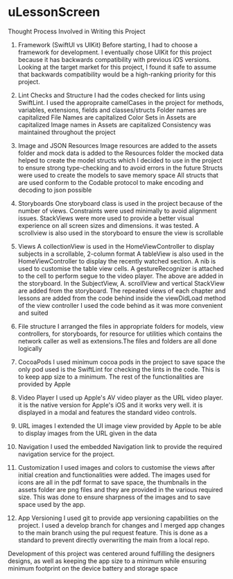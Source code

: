 # uLessonScreen

Thought Process Involved in Writing this Project
1. Framework (SwiftUI vs UIKit)
Before starting, I had to choose a framework for development. I eventually chose UIKit for this project because it has backwards compatibility 
with previous iOS versions. Looking at the target market for this project, I found it safe to assume that backwards compatibility would be a high-ranking 
priority for this project.

2. Lint Checks and Structure
I had the codes checked for lints using SwiftLint. 
I used the appropraite camelCases in the project for methods, variables, extensions, fields and classes/structs
Folder names are capitalized
File Names are capitalized
Color Sets in Assets are capitalized
Image names in Assets are capitalized
Consistency was maintained throughout the project

3. Image and JSON Resources
Image resources are added to the assets folder and mock data is added to the Resources folder
the mocked data helped to create the model structs which I decided to use in the project to ensure strong type-checking and to avoid errors in the future
Structs were used to create the models to save memory space
All structs that are used conform to the Codable protocol to make encoding and decoding to json possible

4. Storyboards
One storyboard class is used in the project because of the number of views.
Constraints were used minimally to avoid alignment issues. StackViews were more used to provide a better visual experience on all screen sizes and dimensions. it was tested.
A scrollview is also used in the storyboard to ensure the view is scrollable

5. Views
A collectionView is used in the HomeViewController to display subjects in a scrollable, 2-column format
A tableView is also used in the HomeViewController to display the recently watched section. A nib is used to customise the table view cells. A gestureRecognizer is attached to the cell to perform segue to the video player.
The above are added in the storyboard.
In the SubjectView, A. scrollView and vertical StackView are added from the storyboard.
The repeated views of each chapter and lessons are added from the code behind inside the viewDidLoad method of the view controller
I used the code behind as it was more convenient and suited

6. File structure
I arranged the files in appropriate folders for models, view controllers, for storyboards, for resource for utilities which contains the network caller as well as extensions.The files and folders are  all done logically

7. CocoaPods
I used minimum cocoa pods in the project to save space the only pod used is the SwiftLint for checking the lints in the code. This is to keep app size to a minimum.
The rest of the functionalities are provided by Apple

8. Video Player
I used up Apple's AV video player as the URL video player. it is the native version for Apple's iOS and it works very well. it is displayed in a modal and features the standard video controls.

9. URL images
I extended the UI image view provided by Apple to be able to display images from the URL given in the data

10. Navigation
I used the embedded Navigation link to provide the required navigation service for the project.

11. Customization
I used images and colors to customise the views after initial creation and functionalities were added. The images used for icons are all in the pdf format to save space, the thumbnails in the assets folder are png files and they are provided in the various required size. This was done to ensure sharpness of the images and to save space used by the app.

12. App Versioning
I used git to provide app versioning capabilities on the project. I used a develop branch for changes and I merged app changes to the main branch using the pul request feature. This is done as a standard to prevent directly overwriting the main from a local repo.

Development of this project was centered around fulfilling the designers designs, as well as keeping the app size to a minimum while ensuring minimum footprint on the device battery and storage space
